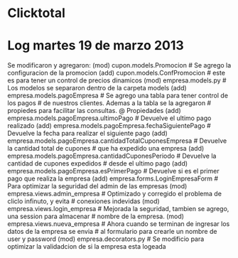 Clicktotal
=======
Log martes 19 de marzo 2013
==========================================

Se modificaron y agregaron:
(mod) cupon.models.Promocion # Se agrego la configuracion de la promocion
(add) cupon.models.ConfPromocion  # este es para tener un control de precios dinamicos 
(mod) empresa.models.py # Los modelos se separaron dentro de la carpeta models
(add) empresa.models.pagoEmpresa # Se agrego una tabla para tener control de los pagos
                                  # de nuestros clientes. Ademas a la tabla se la agregaron 
                                  # propiedes para facilitar las consultas.
  @ Propiedades
  (add) empresa.models.pagoEmpresa.ultimoPago # Devuelve el ultimo pago realizado
  (add) empresa.models.pagoEmpresa.fechaSiguientePago # Devuelve la fecha para realizar el siguiente pago
  (add) empresa.models.pagoEmpresa.cantidadTotalCuponesEmpresa # Devuelve la cantidad total de cupones 
                                                               # que ha expedido una empresa
  (add) empresa.models.pagoEmpresa.cantidadCuponesPeriodo # Devuelve la cantidad de cupones expedidos
                                                          # desde el ultimo pago
  (add) empresa.models.pagoEmpresa.esPrimerPago # Devuelve si es el primer pago que realiza la empresa
(add) empresa.forms.LoginEmpresaForm # Para optimizar la seguridad del admin de las empresas
(mod) empresa.views.admin_empresa # Optimizado y corregido el problema de cliclo infinuto, y evita 
                                  # conexiones indevidas
(mod) empresa.views.login_empresa # Mejorada la seguridad, tambien se agrego, una session para almacenar
                                  # nombre de la empresa.
(mod) empresa.views.nueva_empresa # Ahora cuando se terminan de ingresar los datos de la empresa se envia
                                 # al formulario para crearle un nombre de user y password
(mod) empresa.decorators.py # Se modificio para optimizar la validadcion de si la empresa esta logeada
